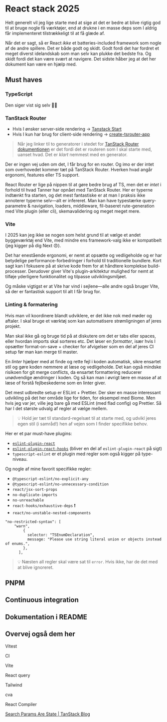 # React stack 2025

Helt generelt vil jeg lige starte med at sige at det er bedre at blive rigtig god til at bruge nogle få værktøjer, end at drukne i en masse deps som I aldrig får implementeret tilstrækkeligt til at få glæde af.

Når det er sagt, så er React *ikke* et batteries-included framework som nogle af de andre spillere. Det er både godt og skidt. Godt fordi det har fordret et meget diverst idelandskab som man selv kan plukke det bedste fra. Og skidt fordi det kan være svært at navigere. Det sidste håber jeg at det her dokument kan være en hjælp med.

## Must haves

### TypeScript

Den siger vist sig selv 🤷‍♂️

### TanStack Router

   - Hvis I ønsker server-side rendering → [Tanstack Start](https://tanstack.com/start/latest)
   - Hvis I kun har brug for client-side rendering → [create-tsrouter-app](https://github.com/TanStack/create-tsrouter-app)

> Når jeg linker til to generatorer i stedet for [TanStack Router dokumentionen](https://tanstack.com/router/latest/docs/framework/react/overview) er det fordi det er routeren som I skal starte med, uanset hvad. Det er *klart* nemmest med en generator.

Der er ingen vej uden om det, I får brug for en router. Og imo er der intet som overhovedet kommer tæt på TanStack Router. Hverken hvad angår ergonomi, features eller TS support.

React Router er lige på nippen til at gøre bedre brug af TS, men det er *intet* i forhold til hvad Tanner har opnået med TanStack Router. Her er typerne indtænkt fra starten, og det mest fantastiske er at man I praksis ikke annoterer typerne selv—alt er infereret. Man kan have typestærke query-parametre & navigation, loaders, middleware, fil-baseret rute-generation med Vite plugin (eller cli), skemavalidering og meget meget mere.

### Vite

I 2025 kan jeg ikke se nogen som helst grund til at vælge et andet byggeværktøj end Vite, med mindre ens framework-valg ikke er kompatibelt (jeg kigger på dig Next 😠).

Det har enestående ergonomi, er nemt at opsætte og vedligeholde og er har betydelige performance-forbedringer i forhold til traditionelle bundlere. Kort sagt kan I fokusere på at skrive kode frem for at håndtere komplekse build-processer. Derudover giver Vite's plugin-arkitektur mulighed for nemt at tilføje yderligere funktionalitet og tilpasse udviklingsmiljøet.

Og måske vigtigst er at Vite har vind i sejlene—alle andre også bruger Vite, så der er fantastisk support til alt I får brug for.

### Linting & formatering

Hvis man vil koordinere blandt udviklere, er det ikke nok med møder og aftaler. I skal bruge et værktøj som kan automatisere strømligningen af jeres projekt.

Man skal ikke gå og bruge tid på at diskutere om det er tabs eller spaces, eller hvordan imports skal sorteres etc. Det løser en *formatter*, især hvis I opsætter format-on-save + checker for afvigelser som en del af jeres CI setup før man kan merge til master.

En *linter* hjælper med at finde og rette fejl i koden automatisk, sikre ensartet stil og gøre koden nemmere at læse og vedligeholde. Det kan også mindske risikoen for git merge conflicts, da ensartet formattering reducerer unødvendige ændringer i koden. Og så kan man i øvrigt lære en masse af at læse of forstå fejlbeskederne som en linter giver.

Det mest udbredte setup er ESLint + Prettier. Der sker en masse interessant udvikling på det her område lige for tiden, for eksempel med Biome. Men hvis jeg var jer, ville jeg bare gå med ESLint (med flad config) og Prettier. Så har I det største udvalg af regler at vælge mellem.

> 💡 Hold jer tæt til standard-regelsæt til at starte med, og udvikl jeres egen stil (i samråd!) hen af vejen som I finder specifikke behov.

Her er et par must-have plugins:

- [`eslint-plugin-react`](https://github.com/jsx-eslint/eslint-plugin-react)
- [`eslint-plugin-react-hooks`](https://www.npmjs.com/package/eslint-plugin-react-hooks) (bliver en del af `eslint-plugin-react` på sigt)
- `typescript-eslint` er et plugin med regler som også kigger på type-niveau.

Og nogle af mine favorit specifikke regler:

- `@typescript-eslint/no-explicit-any`
- `@typescript-eslint/no-unnecessary-condition`
- `react/jsx-sort-props`
- `no-duplicate-imports`
- `no-unreachable`
- `react-hooks/exhaustive-deps` ❗️
- `react/no-unstable-nested-components`
```other
"no-restricted-syntax": [
    "warn",
        {
          selector: "TSEnumDeclaration",
          message: "Please use string literal union or objects instead of enums.",
        },
      ],
```

> 💡 Næsten all regler skal være sat til `error`. Hvis ikke, har de det med at blive ignoreret.

## PNPM

## Continuous integration

## Dokumentation i README

## Overvej også dem her

Vitest

CI

Vite

React query

Tailwind

cva

React Compiler

[Search Params Are State | TanStack Blog](https://tanstack.com/blog/search-params-are-state)

